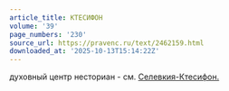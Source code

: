 ```yaml
---
article_title: КТЕСИФОН
volume: '39'
page_numbers: '230'
source_url: https://pravenc.ru/text/2462159.html
downloaded_at: '2025-10-13T15:14:22Z'
---
```


духовный центр несториан - см. [Селевкия-Ктесифон.](<https://pravenc.ru/text/Селевкия-Ктесифон .html>)
